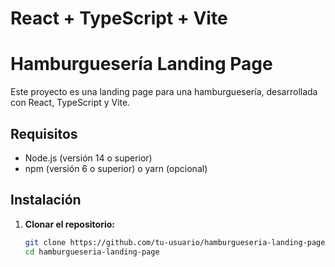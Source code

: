 # React + TypeScript + Vite

# Hamburguesería Landing Page

Este proyecto es una landing page para una hamburguesería, desarrollada con React, TypeScript y Vite.

## Requisitos

- Node.js (versión 14 o superior)
- npm (versión 6 o superior) o yarn (opcional)

## Instalación

1. **Clonar el repositorio:**

   ```bash
   git clone https://github.com/tu-usuario/hamburgueseria-landing-page.git
   cd hamburgueseria-landing-page
